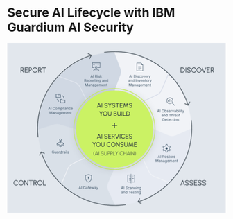 # Secure AI Lifecycle with IBM Guardium AI Security

<div align="left">
  <img src="assets/secure lifecycle chart.png" alt="IBM Guardium AI Security" width="600"/>
</div>
